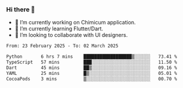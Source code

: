 ### Hi there 👋

<!--
**devcat37/devcat37** is a ✨ _special_ ✨ repository because its `README.md` (this file) appears on your GitHub profile.-->


- 🔭 I’m currently working on Chimicum application.
- 🌱 I’m currently learning Flutter/Dart.
- 👯 I’m looking to collaborate with UI designers.
<!-- - 🤔 I’m looking for help with ... -->

<!--START_SECTION:waka-->

```txt
From: 23 February 2025 - To: 02 March 2025

Python       6 hrs 7 mins    ██████████████████▒░░░░░░   73.41 %
TypeScript   57 mins         ███░░░░░░░░░░░░░░░░░░░░░░   11.50 %
Dart         45 mins         ██▒░░░░░░░░░░░░░░░░░░░░░░   09.16 %
YAML         25 mins         █▒░░░░░░░░░░░░░░░░░░░░░░░   05.01 %
CocoaPods    3 mins          ▒░░░░░░░░░░░░░░░░░░░░░░░░   00.70 %
```

<!--END_SECTION:waka-->
